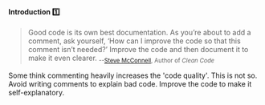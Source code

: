 <link rel="stylesheet" href="{{baseUrl}}/css/textbook.css">

<div class="website-content">

<div id="title">

#### Introduction :one:

</div>

<div id="body">

> Good code is its own best documentation. As you’re about to add a comment, ask yourself, ‘How can I improve the code so that this comment isn’t needed?’ Improve the code and then document it to make it even clearer. <sub>--[Steve McConnell](https://en.wikipedia.org/wiki/Steve_McConnell), Author of _Clean Code_</sub>

Some think commenting heavily increases the 'code quality'. This is not so. Avoid writing comments to explain bad code. Improve the code to make it self-explanatory.

</div>

<div id="extras">
</div>

</div>
